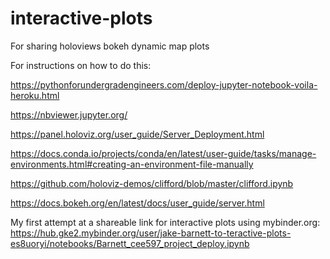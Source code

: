 # interactive-plots
For sharing holoviews bokeh dynamic map plots

For instructions on how to do this:

https://pythonforundergradengineers.com/deploy-jupyter-notebook-voila-heroku.html

https://nbviewer.jupyter.org/

https://panel.holoviz.org/user_guide/Server_Deployment.html

https://docs.conda.io/projects/conda/en/latest/user-guide/tasks/manage-environments.html#creating-an-environment-file-manually

https://github.com/holoviz-demos/clifford/blob/master/clifford.ipynb

https://docs.bokeh.org/en/latest/docs/user_guide/server.html

My first attempt at a shareable link for interactive plots using mybinder.org:
https://hub.gke2.mybinder.org/user/jake-barnett-to-teractive-plots-es8uoryi/notebooks/Barnett_cee597_project_deploy.ipynb
